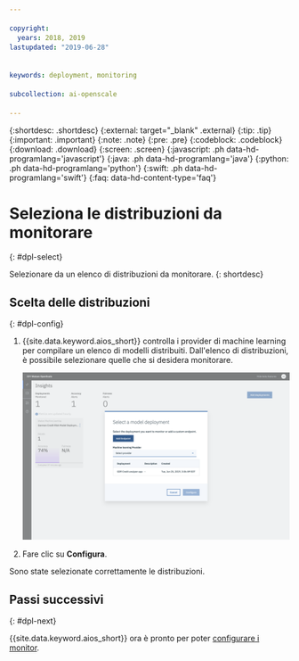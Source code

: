 ```yaml
---

copyright:
  years: 2018, 2019
lastupdated: "2019-06-28"


keywords: deployment, monitoring 

subcollection: ai-openscale

---
```


{:shortdesc: .shortdesc}
{:external: target="_blank" .external}
{:tip: .tip}
{:important: .important}
{:note: .note}
{:pre: .pre}
{:codeblock: .codeblock}
{:download: .download}
{:screen: .screen}
{:javascript: .ph data-hd-programlang='javascript'}
{:java: .ph data-hd-programlang='java'}
{:python: .ph data-hd-programlang='python'}
{:swift: .ph data-hd-programlang='swift'}
{:faq: data-hd-content-type='faq'}

# Seleziona le distribuzioni da monitorare
{: #dpl-select}

Selezionare da un elenco di distribuzioni da monitorare.
{: shortdesc}

## Scelta delle distribuzioni
{: #dpl-config}

1.  {{site.data.keyword.aios_short}} controlla i provider di machine learning per compilare un elenco di modelli distribuiti. Dall'elenco di distribuzioni, è possibile selezionare quelle che si desidera monitorare.

    ![Seleziona distribuzioni](images/wos-select-model-deployment.png)

1.  Fare clic su **Configura**. 

Sono state selezionate correttamente le distribuzioni. 

## Passi successivi
{: #dpl-next}

{{site.data.keyword.aios_short}} ora è pronto per poter [configurare i monitor](/docs/services/ai-openscale?topic=ai-openscale-mo-config).
